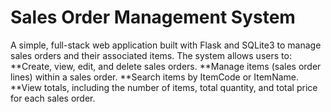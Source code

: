 # Sales Order Management System
A simple, full-stack web application built with Flask and SQLite3 to manage sales orders and their associated items.
The system allows users to:
**Create, view, edit, and delete sales orders.
**Manage items (sales order lines) within a sales order.
**Search items by ItemCode or ItemName.
**View totals, including the number of items, total quantity, and total price for each sales order.
